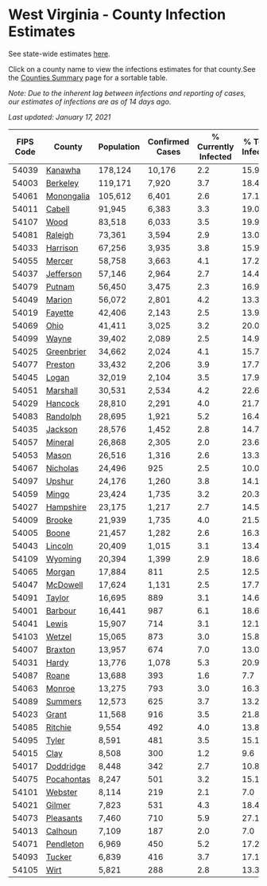 # West Virginia - County Infection Estimates

See state-wide estimates [here](/infections/us-wv).

Click on a county name to view the infections estimates for that county.See the [Counties Summary](/infections/summary-counties) page for a sortable table.

*Note: Due to the inherent lag between infections and reporting of cases, our estimates of infections are as of 14 days ago.*

*Last updated: January 17, 2021*

|   FIPS Code |                   County |   Population |   Confirmed Cases |   % Currently Infected |   % Total Infected |
|-------------|--------------------------|--------------|-------------------|------------------------|--------------------|
|       54039 |       [Kanawha](kanawha) |      178,124 |            10,176 |                    2.2 |               15.9 |
|       54003 |     [Berkeley](berkeley) |      119,171 |             7,920 |                    3.7 |               18.4 |
|       54061 | [Monongalia](monongalia) |      105,612 |             6,401 |                    2.6 |               17.1 |
|       54011 |         [Cabell](cabell) |       91,945 |             6,383 |                    3.3 |               19.0 |
|       54107 |             [Wood](wood) |       83,518 |             6,033 |                    3.5 |               19.9 |
|       54081 |       [Raleigh](raleigh) |       73,361 |             3,594 |                    2.9 |               13.0 |
|       54033 |     [Harrison](harrison) |       67,256 |             3,935 |                    3.8 |               15.9 |
|       54055 |         [Mercer](mercer) |       58,758 |             3,663 |                    4.1 |               17.2 |
|       54037 |   [Jefferson](jefferson) |       57,146 |             2,964 |                    2.7 |               14.4 |
|       54079 |         [Putnam](putnam) |       56,450 |             3,475 |                    2.3 |               16.9 |
|       54049 |         [Marion](marion) |       56,072 |             2,801 |                    4.2 |               13.3 |
|       54019 |       [Fayette](fayette) |       42,406 |             2,143 |                    2.5 |               13.9 |
|       54069 |             [Ohio](ohio) |       41,411 |             3,025 |                    3.2 |               20.0 |
|       54099 |           [Wayne](wayne) |       39,402 |             2,089 |                    2.5 |               14.9 |
|       54025 | [Greenbrier](greenbrier) |       34,662 |             2,024 |                    4.1 |               15.7 |
|       54077 |       [Preston](preston) |       33,432 |             2,206 |                    3.9 |               17.7 |
|       54045 |           [Logan](logan) |       32,019 |             2,104 |                    3.5 |               17.9 |
|       54051 |     [Marshall](marshall) |       30,531 |             2,534 |                    4.2 |               22.6 |
|       54029 |       [Hancock](hancock) |       28,810 |             2,291 |                    4.0 |               21.7 |
|       54083 |     [Randolph](randolph) |       28,695 |             1,921 |                    5.2 |               16.4 |
|       54035 |       [Jackson](jackson) |       28,576 |             1,452 |                    2.8 |               14.7 |
|       54057 |       [Mineral](mineral) |       26,868 |             2,305 |                    2.0 |               23.6 |
|       54053 |           [Mason](mason) |       26,516 |             1,316 |                    2.6 |               13.3 |
|       54067 |     [Nicholas](nicholas) |       24,496 |               925 |                    2.5 |               10.0 |
|       54097 |         [Upshur](upshur) |       24,176 |             1,260 |                    3.8 |               14.1 |
|       54059 |           [Mingo](mingo) |       23,424 |             1,735 |                    3.2 |               20.3 |
|       54027 |   [Hampshire](hampshire) |       23,175 |             1,217 |                    2.7 |               14.5 |
|       54009 |         [Brooke](brooke) |       21,939 |             1,735 |                    4.0 |               21.5 |
|       54005 |           [Boone](boone) |       21,457 |             1,282 |                    2.6 |               16.3 |
|       54043 |       [Lincoln](lincoln) |       20,409 |             1,015 |                    3.1 |               13.4 |
|       54109 |       [Wyoming](wyoming) |       20,394 |             1,399 |                    2.9 |               18.6 |
|       54065 |         [Morgan](morgan) |       17,884 |               811 |                    2.5 |               12.5 |
|       54047 |     [McDowell](mcdowell) |       17,624 |             1,131 |                    2.5 |               17.7 |
|       54091 |         [Taylor](taylor) |       16,695 |               889 |                    3.1 |               14.6 |
|       54001 |       [Barbour](barbour) |       16,441 |               987 |                    6.1 |               18.6 |
|       54041 |           [Lewis](lewis) |       15,907 |               714 |                    3.1 |               12.1 |
|       54103 |         [Wetzel](wetzel) |       15,065 |               873 |                    3.0 |               15.8 |
|       54007 |       [Braxton](braxton) |       13,957 |               674 |                    7.0 |               13.0 |
|       54031 |           [Hardy](hardy) |       13,776 |             1,078 |                    5.3 |               20.9 |
|       54087 |           [Roane](roane) |       13,688 |               393 |                    1.6 |                7.7 |
|       54063 |         [Monroe](monroe) |       13,275 |               793 |                    3.0 |               16.3 |
|       54089 |       [Summers](summers) |       12,573 |               625 |                    3.7 |               13.2 |
|       54023 |           [Grant](grant) |       11,568 |               916 |                    3.5 |               21.8 |
|       54085 |       [Ritchie](ritchie) |        9,554 |               492 |                    4.0 |               13.8 |
|       54095 |           [Tyler](tyler) |        8,591 |               481 |                    3.5 |               15.1 |
|       54015 |             [Clay](clay) |        8,508 |               300 |                    1.2 |                9.6 |
|       54017 |   [Doddridge](doddridge) |        8,448 |               342 |                    2.7 |               10.8 |
|       54075 | [Pocahontas](pocahontas) |        8,247 |               501 |                    3.2 |               15.1 |
|       54101 |       [Webster](webster) |        8,114 |               219 |                    2.1 |                7.0 |
|       54021 |         [Gilmer](gilmer) |        7,823 |               531 |                    4.3 |               18.4 |
|       54073 |   [Pleasants](pleasants) |        7,460 |               710 |                    5.9 |               27.1 |
|       54013 |       [Calhoun](calhoun) |        7,109 |               187 |                    2.0 |                7.0 |
|       54071 |   [Pendleton](pendleton) |        6,969 |               450 |                    5.2 |               17.2 |
|       54093 |         [Tucker](tucker) |        6,839 |               416 |                    3.7 |               17.1 |
|       54105 |             [Wirt](wirt) |        5,821 |               288 |                    2.8 |               13.3 |